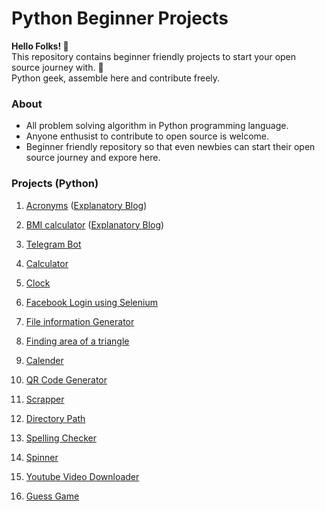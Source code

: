 # Python Beginner Projects
**Hello Folks! 👋** <br>
This repository contains beginner friendly projects to start your open source journey with. 🚀</br>
Python geek, assemble here and contribute freely.


### About

* All problem solving algorithm in Python programming language.
* Anyone enthusist to contribute to open source is welcome.
* Beginner friendly repository so that even newbies can start their open source journey and expore here.


### Projects (Python)

1. [Acronyms](https://github.com/Punit-Choudhary/Python-beginner-scripts/blob/main/acronyms.py)
([Explanatory Blog](https://medium.com/@itspunitchoudhary/creating-acronyms-using-python-1757b29cb107))

2. [BMI calculator](https://github.com/Punit-Choudhary/Python-beginner-scripts/blob/main/bmiCalculator.py)
([Explanatory Blog](https://punitchoudhary.medium.com/python-bmi-calculator-project-8502d289dbeb))

3. [Telegram Bot](https://github.com/Punit-Choudhary/Python-beginner-scripts/blob/main/bot.py)

4. [Calculator](https://github.com/Punit-Choudhary/Python-beginner-scripts/blob/main/calculator.py)

5. [Clock](https://github.com/Punit-Choudhary/Python-beginner-scripts/blob/main/clock.py)

6. [Facebook Login using Selenium](https://github.com/Punit-Choudhary/Python-beginner-scripts/blob/main/facebook-login-selenium.py)

7. [File information Generator](https://github.com/Punit-Choudhary/Python-beginner-scripts/blob/main/fileinfo.py)

8. [Finding area of a triangle](https://github.com/Punit-Choudhary/Python-beginner-scripts/blob/main/find_area%20_of_triangle.py)

9. [Calender](https://github.com/Punit-Choudhary/Python-beginner-scripts/blob/main/get_calendar.py)

10. [QR Code Generator](https://github.com/Punit-Choudhary/Python-beginner-scripts/blob/main/qrGenerator.py)

11. [Scrapper](https://github.com/Punit-Choudhary/Python-beginner-scripts/blob/main/scrapper2.py)

12. [Directory Path](https://github.com/Punit-Choudhary/Python-beginner-scripts/blob/main/direnum.py)

13. [Spelling Checker](https://github.com/Punit-Choudhary/Python-beginner-scripts/blob/main/spellingChecker.py)

14. [Spinner](https://github.com/Punit-Choudhary/Python-beginner-scripts/blob/main/Spinner.py)

15. [Youtube Video Downloader](https://github.com/Punit-Choudhary/Python-beginner-scripts/blob/main/Youtube_Downloader.py)

16. [Guess Game](https://github.com/Punit-Choudhary/Python-beginner-scripts/blob/main/GuessGame.py)